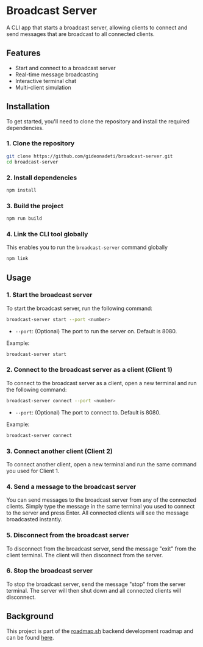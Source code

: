 # Broadcast Server

A CLI app that starts a broadcast server, allowing clients to connect and send messages that are broadcast to all connected clients.

## Features

- Start and connect to a broadcast server
- Real-time message broadcasting
- Interactive terminal chat
- Multi-client simulation

## Installation

To get started, you'll need to clone the repository and install the required dependencies.

### 1. Clone the repository

```bash
git clone https://github.com/gideonadeti/broadcast-server.git
cd broadcast-server
```

### 2. Install dependencies

```bash
npm install
```

### 3. Build the project

```bash
npm run build
```

### 4. Link the CLI tool globally

This enables you to run the `broadcast-server` command globally

```bash
npm link
```

## Usage

### 1. Start the broadcast server

To start the broadcast server, run the following command:

```bash
broadcast-server start --port <number>
```

- `--port`: (Optional) The port to run the server on. Default is 8080.

Example:

```bash
broadcast-server start
```

### 2. Connect to the broadcast server as a client (Client 1)

To connect to the broadcast server as a client, open a new terminal and run the following command:

```bash
broadcast-server connect --port <number>
```

- `--port`: (Optional) The port to connect to. Default is 8080.

Example:

```bash
broadcast-server connect
```

### 3. Connect another client (Client 2)

To connect another client, open a new terminal and run the same command you used for Client 1.

### 4. Send a message to the broadcast server

You can send messages to the broadcast server from any of the connected clients. Simply type the message in the same terminal you used to connect to the server and press Enter. All connected clients will see the message broadcasted instantly.

### 5. Disconnect from the broadcast server

To disconnect from the broadcast server, send the message "exit" from the client terminal. The client will then disconnect from the server.

### 6. Stop the broadcast server

To stop the broadcast server, send the message "stop" from the server terminal. The server will then shut down and all connected clients will disconnect.

## Background

This project is part of the [roadmap.sh](https://roadmap.sh) backend development roadmap and can be found [here](https://roadmap.sh/projects/broadcast-server).
